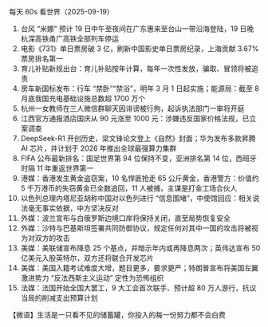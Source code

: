 每天 60s 看世界（2025-09-19）

1. 台风 “米娜” 预计 19 日中午至夜间在广东惠来至台山一带沿海登陆，19 日晚杭深高铁甬广高铁全部列车停运
2. 电影《731》单日票房破 3 亿，刷新中国影史单日票房纪录，上海贡献 3.67% 票房排名第一
3. 育儿补贴新规出台：育儿补贴按年计算，每年一次性发放，骗取、冒领将被追责
4. 房车新国标发布：行车 “禁卧”“禁浴”，明年 3 月 1 日起实施；能源局：截至 8 月底我国充电基础设施总数超 1700 万个
5. 杭州一女教师在三人微信群聊天因诽谤被行拘，起诉执法部门一审将开庭
6. 江西官方通报酒店国庆从 90 元涨至 1000 元：涉嫌违反国家价格法规，已立案调查
7. DeepSeek-R1 开创历史，梁文锋论文登上《自然》封面；华为发布多款昇腾 AI 芯片，并计划于 2026 年推出全球最强算力集群
8. FIFA 公布最新排名：国足世界第 94 位保持不变，亚洲排名第 14 位，西班牙时隔 11 年重返世界第一
9. 港媒：香港发生黄金盗窃案，10 名悍匪抢走 65 公斤黄金，香港警方：价值约 5 千万港币的失窃黄金已全数追回，11 人被捕，主谋是打金工场合伙人
10. 以色列总理内塔尼亚胡称中国对以色列进行 “信息围堵”，中使馆回应：相关说法毫无事实依据，中方坚决反对
11. 外媒：波兰宣布与白俄罗斯边境口岸将保持关闭，直至局势恢复安全
12. 外媒：沙特与巴基斯坦签署共同防御协议，规定任何对其中一国的攻击将被视为对双方的攻击
13. 美媒：美联储宣布降息 25 个基点，并暗示年内或再降息两次；英伟达宣布 50 亿美元入股英特尔，双方还将联合开发芯片
14. 美媒：美国入籍考试难度大增，题目更多，要求更严；特朗普宣布将美国左翼激进势力 “反法西斯主义运动” 定性为恐怖组织
15. 法媒：法国开始全国大罢工，9 大工会首次联手、预计超 80 万人游行，抗议当局的削减支出预算计划

【微语】生活是一只看不见的储蓄罐，你投入的每一份努力都不会白费